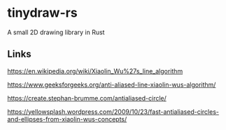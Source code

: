 # tinydraw-rs
A small 2D drawing library in Rust

## Links
https://en.wikipedia.org/wiki/Xiaolin_Wu%27s_line_algorithm

https://www.geeksforgeeks.org/anti-aliased-line-xiaolin-wus-algorithm/

https://create.stephan-brumme.com/antialiased-circle/

https://yellowsplash.wordpress.com/2009/10/23/fast-antialiased-circles-and-ellipses-from-xiaolin-wus-concepts/